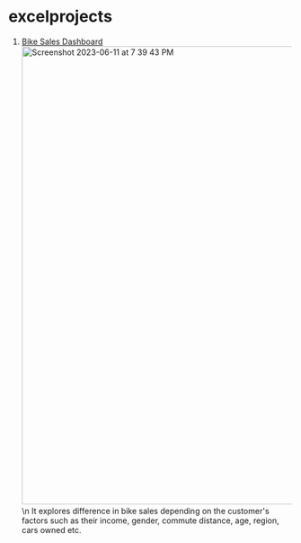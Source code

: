 # excelprojects

1. [Bike Sales Dashboard](https://github.com/koko0818/excelprojects/blob/main/Excel%20Project%20Dataset.xlsx)
<img width="814" alt="Screenshot 2023-06-11 at 7 39 43 PM" src="https://github.com/koko0818/excelprojects/assets/45345056/c9b2d9af-8021-4fa3-888a-da8317a6bba8"> \n
It explores difference in bike sales depending on the customer's factors such as their income, gender, commute distance, age, region, cars owned etc.
